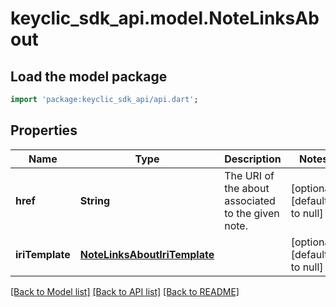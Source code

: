 # keyclic_sdk_api.model.NoteLinksAbout

## Load the model package
```dart
import 'package:keyclic_sdk_api/api.dart';
```

## Properties
Name | Type | Description | Notes
------------ | ------------- | ------------- | -------------
**href** | **String** | The URI of the about associated to the given note. | [optional] [default to null]
**iriTemplate** | [**NoteLinksAboutIriTemplate**](NoteLinksAboutIriTemplate.md) |  | [optional] [default to null]

[[Back to Model list]](../README.md#documentation-for-models) [[Back to API list]](../README.md#documentation-for-api-endpoints) [[Back to README]](../README.md)


